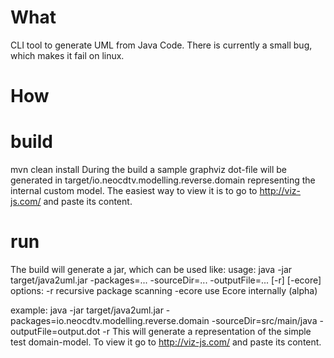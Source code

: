 What
=====
CLI tool to generate UML from Java Code. There is currently a small bug, which makes it fail on linux.

How
=====

build
======
mvn clean install
During the build a sample graphviz dot-file will be generated in target/io.neocdtv.modelling.reverse.domain representing the internal custom model. The easiest way to view it is to go to http://viz-js.com/ and paste its content.

run
======
The build will generate a jar, which can be used like:
usage: java -jar target/java2uml.jar -packages=... -sourceDir=... -outputFile=... [-r] [-ecore]
options:
        -r      recursive package scanning
        -ecore  use Ecore internally (alpha)
        
example: java -jar target/java2uml.jar -packages=io.neocdtv.modelling.reverse.domain -sourceDir=src/main/java -outputFile=output.dot -r
This will generate a representation of the simple test domain-model. To view it go to http://viz-js.com/ and paste its content.

